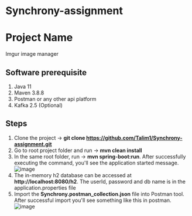 # Synchrony-assignment

# Project Name
Imgur image manager
## Software prerequisite
1. Java 11
2. Maven 3.8.8
3. Postman or any other api platform
4. Kafka 2.5 (Optional)
## Steps
1. Clone the project -> **git clone https://github.com/Talim1/Synchrony-assignment.git**
2. Go to root project folder and run -> **mvn clean install**
3. In the same root folder, run -> **mvn spring-boot:run**. After successfully executing the command, you'll see the application started message.
![image](https://github.com/Talim1/Synchrony-assignment/assets/25170304/7bbc3288-3409-41d0-ba5b-6c5dcbf502d4)
5. The in-memory h2 database can be accessed at **http://localhost:8080/h2**. The userId, password and db name is in the application.properties file
6. Import the **Synchrony.postman_collection.json** file into Postman tool. After successful import you'll see something like this in postman.
![image](https://github.com/Talim1/Synchrony-assignment/assets/25170304/80acfe81-29be-4d11-8e30-35abdb7e2c0b)

